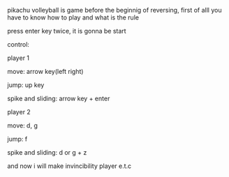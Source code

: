pikachu volleyball is game
before the beginnig of reversing, first of alll you have to know how to play and what is the rule


press enter key twice, it is gonna be start


control:


player 1

move: arrow key(left right)

jump: up key

spike and sliding: arrow key + enter


player 2

move: d, g

jump: f

spike and sliding: d or g + z



and now i will make invincibility player e.t.c
